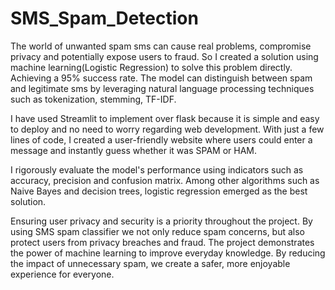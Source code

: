 # SMS_Spam_Detection
The world of unwanted spam sms can cause real problems, compromise privacy and potentially expose users to fraud. So I created a solution using machine learning(Logistic Regression) to solve this problem directly. Achieving a 95% success rate. The model can distinguish between spam and legitimate sms by leveraging natural language processing techniques such as tokenization, stemming, TF-IDF.

I have used Streamlit to implement over flask because it is simple and easy to deploy and no need to worry regarding web development. With just a few lines of code, I created a user-friendly website where users could enter a message and instantly guess whether it was SPAM or HAM.

I rigorously evaluate the model's performance using indicators such as accuracy, precision and confusion matrix. Among other algorithms such as Naive Bayes and decision trees, logistic regression emerged as the best solution.

Ensuring user privacy and security is a priority throughout the project. By using SMS spam classifier we not only reduce spam concerns, but also protect users from privacy breaches and fraud. The project demonstrates the power of machine learning to improve everyday knowledge. By reducing the impact of unnecessary spam, we create a safer, more enjoyable experience for everyone.
